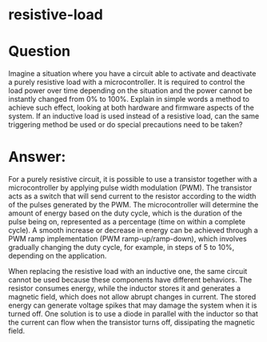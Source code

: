 # resistive-load
# Question
Imagine a situation where you have a circuit able to activate and deactivate a purely resistive load with a microcontroller. It is required to control the load power over time depending on the situation and the power cannot be instantly changed from 0% to 100%. Explain in simple words a method to achieve such effect, looking at both hardware and firmware aspects of the system. If an inductive load is used instead of a resistive load, can the same triggering method be used or do special precautions need to be taken?

# Answer:
For a purely resistive circuit, it is possible to use a transistor together with a microcontroller by applying pulse width modulation (PWM). 
The transistor acts as a switch that will send current to the resistor according to the width of the pulses generated by the PWM. 
The microcontroller will determine the amount of energy based on the duty cycle, which is the duration of the pulse being on, 
represented as a percentage (time on within a complete cycle). A smooth increase or decrease in energy can be achieved through a 
PWM ramp implementation (PWM ramp-up/ramp-down), which involves gradually changing the duty cycle, for example, in steps of 5 to 10%, 
depending on the application.



When replacing the resistive load with an inductive one, the same circuit cannot be used because these components have different behaviors. 
The resistor consumes energy, while the inductor stores it and generates a magnetic field, which does not allow abrupt changes in current. 
The stored energy can generate voltage spikes that may damage the system when it is turned off. One solution is to use a diode in parallel 
with the inductor so that the current can flow when the transistor turns off, dissipating the magnetic field.

